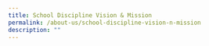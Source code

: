 ```yaml
---
title: School Discipline Vision & Mission
permalink: /about-us/school-discipline-vision-n-mission
description: ""
---
```

